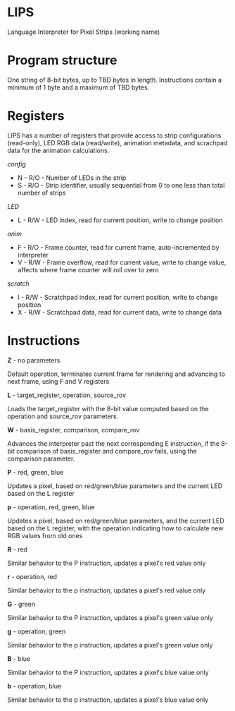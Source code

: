 # LIPS
Language Interpreter for Pixel Strips (working name)

# Program structure

One string of 8-bit bytes, up to TBD bytes in length. Instructions contain a minimum of 1 byte and a maximum of TBD bytes.

# Registers

LIPS has a number of registers that provide access to strip configurations (read-only), LED RGB data (read/write), animation metadata, and scrachpad data for the animation calculations. 

_config_

* N - R/O - Number of LEDs in the strip 
* S - R/O - Strip identifier, usually sequential from 0 to one less than total number of strips

_LED_

* L - R/W - LED index, read for current position, write to change position

_anim_

* F - R/O - Frame counter, read for current frame, auto-incremented by interpreter
* V - R/W - Frame overflow, read for current value, write to change value, affects where frame counter will roll over to zero

_scratch_

* I - R/W - Scratchpad index, read for current position, write to change position
* X - R/W - Scratchpad data, read for current data, write to change data

# Instructions

**Z** - no parameters

Default operation, terminates current frame for rendering and advancing to next frame, using F and V registers

**L** - target_register, operation, source_rov

Loads the target_register with the 8-bit value computed based on the operation and source_rov parameters.

**W** - basis_register, comparison, compare_rov

Advances the interpreter past the next corresponding E instruction, if the 8-bit comparison of basis_register and compare_rov fails, using the comparison parameter. 

**P** - red, green, blue

Updates a pixel, based on red/green/blue parameters and the current LED based on the L register

**p** - operation, red, green, blue

Updates a pixel, based on red/green/blue parameters, and the current LED based on the L register, with the operation indicating how to calculate new RGB values from old ones

**R** - red

Similar behavior to the P instruction, updates a pixel's red value only

**r** - operation, red

Similar behavior to the p instruction, updates a pixel's red value only

**G** - green

Similar behavior to the P instruction, updates a pixel's green value only

**g** - operation, green

Similar behavior to the p instruction, updates a pixel's green value only

**B** - blue

Similar behavior to the P instruction, updates a pixel's blue value only

**b** - operation, blue

Similar behavior to the p instruction, updates a pixel's blue value only

